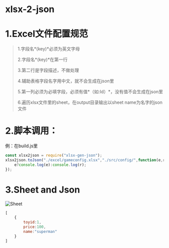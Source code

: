 # xlsx-2-json

# 1.Excel文件配置规范

>1.字段名*(key)*必须为英文字母
>
>2.字段名*(key)*在第一行
>
>3.第二行是字段描述，不做处理
>
>4.辅助表格字段名字用中文，就不会生成在*json*里
>
>5.第一列必须为必填字段，必须有值*（如:Id）*，没有值不会生成在json里
>
>6.遍历xlsx文件里的sheet，在output目录输出以sheet name为名字的json文件

# 2.脚本调用：
例：在build.js里
```javascript
const xlsx2json = require("xlsx-gen-json");
xlsx2json.toJson("./excel/gameconfig.xlsx","./src/config/",function(e,r){
	e?console.log(e):console.log(r);
});
```

# 3.Sheet and Json

![Sheet](http://upload.ouliu.net/i/20171226130417sme3n.jpeg)
```javascript
[
	{
		toyid:1,
		price:100,
		name:"superman"
	}
]
```

